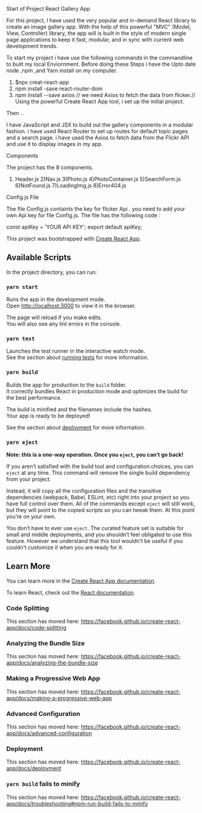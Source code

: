 Start of Project 
React Gallery App

For this project, I have used the very popular and in-demand React library to create an image gallery app. With the help of this powerful "MVC" (Model, View, Controller) library, the app will is built in the style of modern single page applications to keep it fast, modular, and in sync with current web development trends.



 To start my project i have use the following commands in the commandline to built my local Enviornment. Before doing these Steps i have the Upto date node ,npm ,and Yarn install on my computer.
 
 1) $npx creat-react-app
 2) npm install -save react-router-dom
 3) npm install --save axios // we need Axios to fetch the data from flicker.// 
Using the powerful Create React App tool, i set up the initial project.

Then ..

I have JavaScript and JSX to build out the gallery components in a modular fashion.
i have used React Router to set up routes for  default topic pages and a search page.
i have used the Axios to fetch data from the Flickr API and use it to display images in my app.

Components

The project has the 8  components. 
1) Header.js
2)Nav.js
3)Photo.js
4)PhotoContainer.js
5)SearchForm.js
6)NotFound.js
7)LoadingImg.js
8)Error404.js

Config.js File 

The file Config.js containts the key for flicker Api . you need to add  your own Api key for file Config.js. The file has the following code :

const apiKey = 'YOUR API KEY';
export default apiKey;



This project was bootstrapped with [Create React App](https://github.com/facebook/create-react-app).

## Available Scripts

In the project directory, you can run:

### `yarn start`

Runs the app in the development mode.<br />
Open [http://localhost:3000](http://localhost:3000) to view it in the browser.

The page will reload if you make edits.<br />
You will also see any lint errors in the console.

### `yarn test`

Launches the test runner in the interactive watch mode.<br />
See the section about [running tests](https://facebook.github.io/create-react-app/docs/running-tests) for more information.

### `yarn build`

Builds the app for production to the `build` folder.<br />
It correctly bundles React in production mode and optimizes the build for the best performance.

The build is minified and the filenames include the hashes.<br />
Your app is ready to be deployed!

See the section about [deployment](https://facebook.github.io/create-react-app/docs/deployment) for more information.

### `yarn eject`

**Note: this is a one-way operation. Once you `eject`, you can’t go back!**

If you aren’t satisfied with the build tool and configuration choices, you can `eject` at any time. This command will remove the single build dependency from your project.

Instead, it will copy all the configuration files and the transitive dependencies (webpack, Babel, ESLint, etc) right into your project so you have full control over them. All of the commands except `eject` will still work, but they will point to the copied scripts so you can tweak them. At this point you’re on your own.

You don’t have to ever use `eject`. The curated feature set is suitable for small and middle deployments, and you shouldn’t feel obligated to use this feature. However we understand that this tool wouldn’t be useful if you couldn’t customize it when you are ready for it.

## Learn More

You can learn more in the [Create React App documentation](https://facebook.github.io/create-react-app/docs/getting-started).

To learn React, check out the [React documentation](https://reactjs.org/).

### Code Splitting

This section has moved here: https://facebook.github.io/create-react-app/docs/code-splitting

### Analyzing the Bundle Size

This section has moved here: https://facebook.github.io/create-react-app/docs/analyzing-the-bundle-size

### Making a Progressive Web App

This section has moved here: https://facebook.github.io/create-react-app/docs/making-a-progressive-web-app

### Advanced Configuration

This section has moved here: https://facebook.github.io/create-react-app/docs/advanced-configuration

### Deployment

This section has moved here: https://facebook.github.io/create-react-app/docs/deployment

### `yarn build` fails to minify

This section has moved here: https://facebook.github.io/create-react-app/docs/troubleshooting#npm-run-build-fails-to-minify
